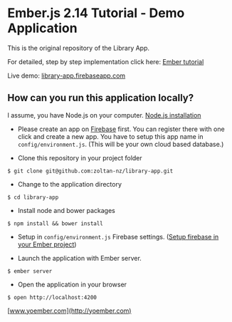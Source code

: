 # Ember.js 2.14 Tutorial - Demo Application

This is the original repository of the Library App.
 
For detailed, step by step implementation click here: [Ember tutorial](http://yoember.com)

Live demo: [library-app.firebaseapp.com](https://library-app.firebaseapp.com/)

## How can you run this application locally?

I assume, you have Node.js on your computer. [Node.js installation](http://yoember.com/nodejs/the-best-way-to-install-node-js/)

* Please create an app on [Firebase](http://www.firebase.com) first. You can register there with one click and create a new app. You have to setup this app name in `config/environment.js`. (This will be your own cloud based database.)
 
* Clone this repository in your project folder
```
$ git clone git@github.com:zoltan-nz/library-app.git
```
* Change to the application directory
```
$ cd library-app
```
* Install node and bower packages
```
$ npm install && bower install
```
* Setup in `config/environment.js` Firebase settings. ([Setup firebase in your Ember project](http://yoember.com/#setup-a-server-on-firebase))

* Launch the application with Ember server.
```
$ ember server
```
* Open the application in your browser
```
$ open http://localhost:4200
```

[www.yoember.com](http://yoember.com)
